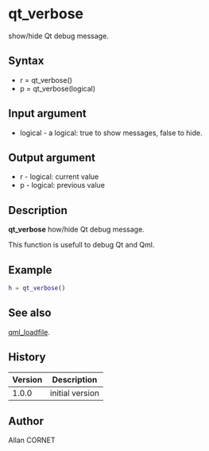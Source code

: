 

# qt_verbose

show/hide Qt debug message.

## Syntax

- r = qt_verbose()
- p = qt_verbose(logical)

## Input argument

 - logical - a logical: true to show messages, false to hide.

## Output argument

 - r - logical: current value
 - p - logical: previous value

## Description


  <p><b>qt_verbose</b> how/hide Qt debug message.</p>
  <p>This function is usefull to debug Qt and Qml.</p>


## Example

```matlab
h = qt_verbose()
```

## See also

[qml_loadfile](qml_loadfile.html).
## History

|Version|Description|
|------|------|
|1.0.0|initial version|


## Author

Allan CORNET



